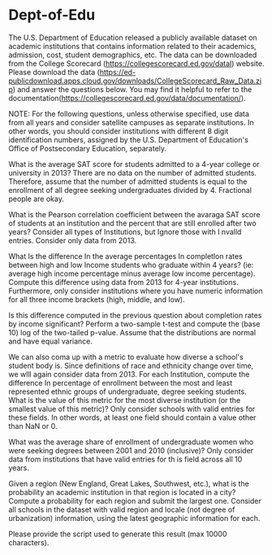# Dept-of-Edu

The U.S. Department of Education released a publicly available dataset on academic institutions that contains information related to their academics, admission, cost, student demographics, etc. The data can be downloaded from the College Scorecard
(https://collegescorecard.ed.gov/datal) website. Please download the data (https://ed-publicdownload.apps.cloud.gov/downloads/CollegeScorecard_Raw_Data.zip) and answer the questions below. You may find it helpful to refer to the documentation(https://collegescorecard.ed.gov/data/documentation/).

NOTE: For the following questions, unless otherwise specified, use data from all years and consider satellite campuses as separate institutions. In other words, you should consider institutions with different 8 digit identification numbers, assigned by the U.S. Department of Education's Office of Postsecondary Education, separately.

What is the average SAT score for students admitted to a 4-year college or university in 2013? There are no data on the number of
admitted students. Therefore, assume that the number of admitted students is equal to the enrollment of all degree seeking
undergraduates divided by 4. Fractional people are okay.

What is the Pearson correlation coefficient between the avaraga SAT score of students at an institution and the percent that are still
enrolled after two years? Consider all types of Institutions, but Ignore those with I nvalld entries. Consider only data from 2013.

What Is the difference In the average percentages In completlon rates between high and low Income students who graduate within 4
years? (ie: average high income percentage minus average low income percentage). Compute this difference using data from 2013
for 4-year institutions. Furthermore, only consider institutions where you have numeric information for all three income brackets
(high, middle, and low).

Is this difference computed in the previous question about completion rates by income significant? Perform a two-sample t-test and
compute the (base 10) log of the two-tailed p-value. Assume that the distributions are normal and have equal variance.

We can also coma up with a metric to evaluate how diverse a school's student body is. Since definitions of race and ethnicity change
over time, we wlll again consider data from 2013. For each Institution, compute the difference In percentage of enrollment between
the most and least represented ethnic groups of undergraduate, degree seeking students. What is the value of this metric for the
most diverse institution (or the smallest value of this metric)? Only consider schools with valid entries for these fields. In other
words, at least one field should contain a value other than NaN or 0.

What was the average share of enrollment of undergraduate women who were seeking degrees between 2001 and 2010 (inclusive)?
Only consider data from institutions that have valid entries for th is field across all 10 years.

Given a region (New England, Great Lakes, Southwest, etc.), what is the probability an academic institution in that region is located
in a city? Compute a probability for each region and submit the largest one. Consider all schools in the dataset with valid region and
locale (not degree of urbanization) information, using the latest geographic information for each.

Please provide the script used to generate this result (max 10000 characters).
